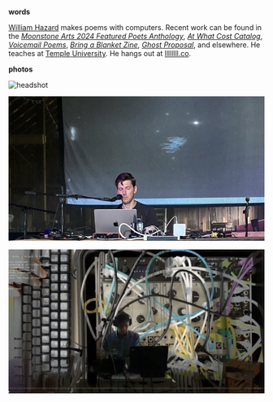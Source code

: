 **words**

[William Hazard](../) makes poems with computers. Recent work can be found in the [_Moonstone Arts 2024 Featured Poets Anthology_](https://moonstone-arts-center.square.site/), [_At What Cost Catalog_](https://catalogs.atwhatcost.me/), [_Voicemail Poems_](https://voicemailpoems.org/), [_Bring a Blanket Zine_](https://www.instagram.com/bringablanketreadingseries/), [_Ghost Proposal_](https://ghostproposal.com/), and elsewhere. He teaches at [Temple University](https://liberalarts.temple.edu/academics/departments-and-programs/intellectual-heritage). He hangs out at [llllllll.co](https://llllllll.co).

**photos**

![headshot](pics/headshot.png)

![events](pics/events.jpeg)

![header](pics/header.jpeg)
